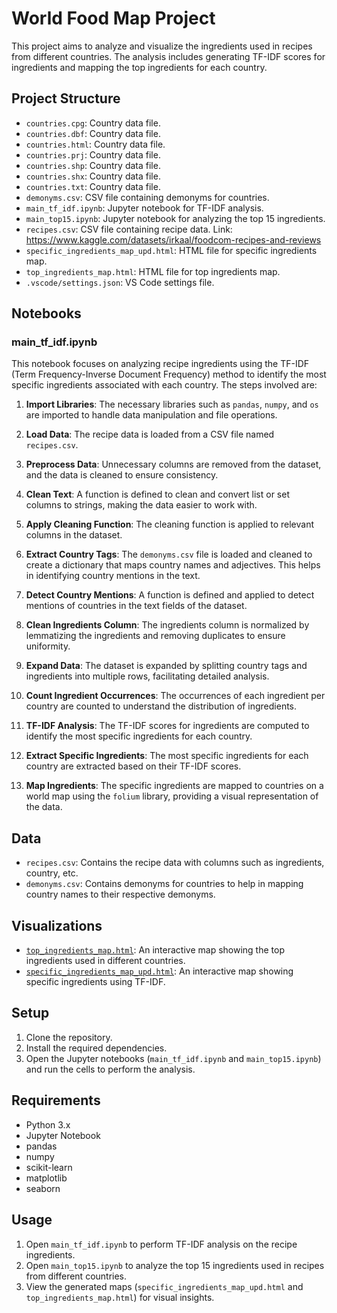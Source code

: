 # World Food Map Project

This project aims to analyze and visualize the ingredients used in recipes from different countries. The analysis includes generating TF-IDF scores for ingredients and mapping the top ingredients for each country.

## Project Structure

- `countries.cpg`: Country data file.
- `countries.dbf`: Country data file.
- `countries.html`: Country data file.
- `countries.prj`: Country data file.
- `countries.shp`: Country data file.
- `countries.shx`: Country data file.
- `countries.txt`: Country data file.
- `demonyms.csv`: CSV file containing demonyms for countries.
- `main_tf_idf.ipynb`: Jupyter notebook for TF-IDF analysis.
- `main_top15.ipynb`: Jupyter notebook for analyzing the top 15 ingredients.
- `recipes.csv`: CSV file containing recipe data. Link: https://www.kaggle.com/datasets/irkaal/foodcom-recipes-and-reviews
- `specific_ingredients_map_upd.html`: HTML file for specific ingredients map.
- `top_ingredients_map.html`: HTML file for top ingredients map.
- `.vscode/settings.json`: VS Code settings file.

## Notebooks

### main_tf_idf.ipynb

This notebook focuses on analyzing recipe ingredients using the TF-IDF (Term Frequency-Inverse Document Frequency) method to identify the most specific ingredients associated with each country. The steps involved are:

1. **Import Libraries**: The necessary libraries such as `pandas`, `numpy`, and `os` are imported to handle data manipulation and file operations.

2. **Load Data**: The recipe data is loaded from a CSV file named `recipes.csv`.

3. **Preprocess Data**: Unnecessary columns are removed from the dataset, and the data is cleaned to ensure consistency.

4. **Clean Text**: A function is defined to clean and convert list or set columns to strings, making the data easier to work with.

5. **Apply Cleaning Function**: The cleaning function is applied to relevant columns in the dataset.

6. **Extract Country Tags**: The `demonyms.csv` file is loaded and cleaned to create a dictionary that maps country names and adjectives. This helps in identifying country mentions in the text.

7. **Detect Country Mentions**: A function is defined and applied to detect mentions of countries in the text fields of the dataset.

8. **Clean Ingredients Column**: The ingredients column is normalized by lemmatizing the ingredients and removing duplicates to ensure uniformity.

9. **Expand Data**: The dataset is expanded by splitting country tags and ingredients into multiple rows, facilitating detailed analysis.

10. **Count Ingredient Occurrences**: The occurrences of each ingredient per country are counted to understand the distribution of ingredients.

11. **TF-IDF Analysis**: The TF-IDF scores for ingredients are computed to identify the most specific ingredients for each country.

12. **Extract Specific Ingredients**: The most specific ingredients for each country are extracted based on their TF-IDF scores.

13. **Map Ingredients**: The specific ingredients are mapped to countries on a world map using the `folium` library, providing a visual representation of the data.


## Data

- `recipes.csv`: Contains the recipe data with columns such as ingredients, country, etc.
- `demonyms.csv`: Contains demonyms for countries to help in mapping country names to their respective demonyms.

## Visualizations

- [`top_ingredients_map.html`](https://dona134.github.io/World-Map-of-Ingredients/top_ingredients_map.html): An interactive map showing the top ingredients used in different countries.
- [`specific_ingredients_map_upd.html`](https://dona134.github.io/World-Map-of-Ingredients/specific_ingredients_map_upd.html): An interactive map showing specific ingredients using TF-IDF.


## Setup

1. Clone the repository.
2. Install the required dependencies.
3. Open the Jupyter notebooks (`main_tf_idf.ipynb` and `main_top15.ipynb`) and run the cells to perform the analysis.

## Requirements

- Python 3.x
- Jupyter Notebook
- pandas
- numpy
- scikit-learn
- matplotlib
- seaborn

## Usage

1. Open `main_tf_idf.ipynb` to perform TF-IDF analysis on the recipe ingredients.
2. Open `main_top15.ipynb` to analyze the top 15 ingredients used in recipes from different countries.
3. View the generated maps (`specific_ingredients_map_upd.html` and `top_ingredients_map.html`) for visual insights.


